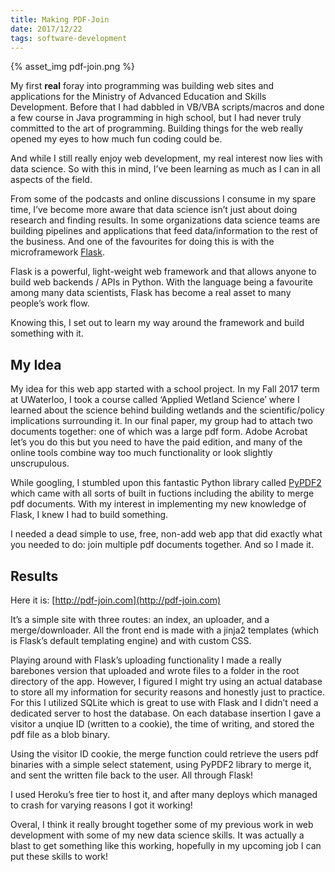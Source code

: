 ```yaml
---
title: Making PDF-Join
date: 2017/12/22
tags: software-development
---
```


{% asset_img pdf-join.png %}

My first **real** foray into programming was building web sites and applications for the Ministry of Advanced Education and Skills Development. Before that I had dabbled in VB/VBA scripts/macros and done a few course in Java programming in high school, but I had never truly committed to the art of programming. Building things for the web really opened my eyes to how much fun coding could  be.

And while I still really enjoy web development, my real interest now lies with data science. So with this in mind, I’ve been learning as much as I can in all aspects of the field.

From some of the podcasts and online discussions I consume in my spare time, I’ve become more aware that data science isn’t just about doing research and finding results. In some organizations data science teams are building pipelines and applications that feed data/information to the rest of the business. And one of the favourites for doing this is with the microframework [Flask](http://flask.pocoo.org/).

Flask is a powerful, light-weight web framework and that allows anyone to build web backends / APIs in Python. With the language being a favourite among many data scientists, Flask has become a real asset to many people’s work flow.

Knowing this, I set out to learn my way around the framework and build something with it.

## My Idea

My idea for this web app started with a school project. In my Fall 2017 term at UWaterloo, I took a course called ‘Applied Wetland Science’ where I learned about the science behind building wetlands and the scientific/policy implications surrounding it. In our final paper, my group had to attach two documents together: one of which was a large pdf form. Adobe Acrobat let’s you do this but you need to have the paid edition, and many of the online tools combine way too much functionality or look slightly unscrupulous.

While googling, I stumbled upon this fantastic Python library called [PyPDF2](https://github.com/mstamy2/PyPDF2) which came with all sorts of built in fuctions including the ability to merge pdf documents. With my interest in implementing my new knowledge of Flask, I knew I had to build something.

I needed a dead simple to use, free, non-add web app that did exactly what you needed to do: join multiple pdf documents together. And so I made it.

## Results

Here it is: [http://pdf-join.com](http://pdf-join.com)

It’s a simple site with three routes: an index, an uploader, and a merge/downloader. All the front end is made with a jinja2 templates (which is Flask’s default templating engine) and with custom CSS.

Playing around with Flask’s uploading functionality I made a really barebones version that uploaded and wrote files to a folder in the root directory of the app. However, I figured I might try using an actual database to store all my information for security reasons and honestly just to practice. For this I utilized SQLite which is great to use with Flask and I didn’t need a dedicated server to host the database. On each database insertion I gave a visitor a unqiue ID (written to a cookie), the time of writing, and stored the pdf file as a blob binary.

Using the visitor ID cookie, the merge function could retrieve the users pdf binaries with a simple select statement, using PyPDF2 library to merge it, and sent the written file back to the user. All through Flask!

I used Heroku’s free tier to host it, and after many deploys which managed to crash for varying reasons I got it working!

Overal, I think it really brought together some of my previous work in web development with some of my new data science skills. It was actually a blast to get something like this working, hopefully in my upcoming job I can put these skills to work!
